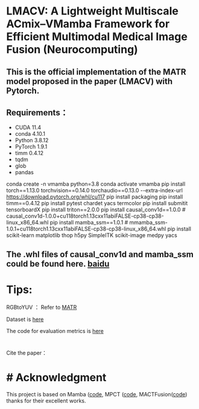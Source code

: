 # LMACV: A Lightweight Multiscale ACmix–VMamba Framework for Efficient Multimodal Medical Image Fusion (Neurocomputing)




## This is the official implementation of the MATR model proposed in the paper (LMACV) with Pytorch.





## Requirements：

- CUDA 11.4
- conda 4.10.1
- Python 3.8.12
- PyTorch 1.9.1
- timm 0.4.12
- tqdm
- glob
- pandas



conda create -n vmamba python=3.8
conda activate vmamba
pip install torch==1.13.0 torchvision==0.14.0 torchaudio==0.13.0 --extra-index-url https://download.pytorch.org/whl/cu117
pip install packaging
pip install timm==0.4.12
pip install pytest chardet yacs termcolor
pip install submitit tensorboardX
pip install triton==2.0.0
pip install causal_conv1d==1.0.0  # causal_conv1d-1.0.0+cu118torch1.13cxx11abiFALSE-cp38-cp38-linux_x86_64.whl
pip install mamba_ssm==1.0.1  # mmamba_ssm-1.0.1+cu118torch1.13cxx11abiFALSE-cp38-cp38-linux_x86_64.whl
pip install scikit-learn matplotlib thop h5py SimpleITK scikit-image medpy yacs

## The .whl files of causal_conv1d and mamba_ssm could be found here.  [baidu](https://pan.baidu.com/s/1Tibn8Xh4FMwj0ths8Ufazw?pwd=uu5k)



# Tips:

RGBtoYUV ： Refer to [MATR](https://github.com/tthinking/MATR)

Dataset  is  [here](https://www.med.harvard.edu/AANLIB/home.html)

The code for evaluation metrics is [here](https://github.com/liuuuuu777/ImageFusion-Evaluation) 

#  
Cite the paper：


# #  Acknowledgment
This project is based on Mamba ([code](https://github.com/MzeroMiko/VMamba), MPCT ([code](https://github.com/wangzi487794504/Image-fusion), MACTFusion([code](https://github.com/millieXie/MACTFusion)) thanks for their excellent works.



